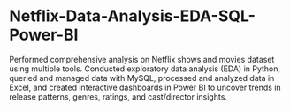 # Netflix-Data-Analysis-EDA-SQL-Power-BI
Performed comprehensive analysis on Netflix shows and movies dataset using multiple tools. Conducted exploratory data analysis (EDA) in Python, queried and managed data with MySQL, processed and analyzed data in Excel, and created interactive dashboards in Power BI to uncover trends in release patterns, genres, ratings, and cast/director insights.
